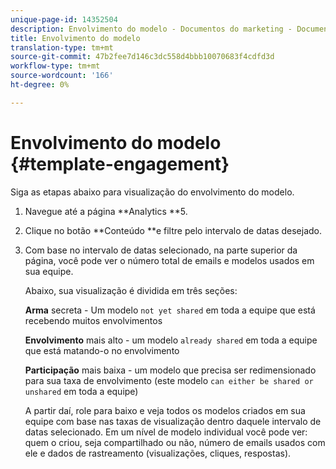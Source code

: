 ```yaml
---
unique-page-id: 14352504
description: Envolvimento do modelo - Documentos do marketing - Documentação do produto
title: Envolvimento do modelo
translation-type: tm+mt
source-git-commit: 47b2fee7d146c3dc558d4bbb10070683f4cdfd3d
workflow-type: tm+mt
source-wordcount: '166'
ht-degree: 0%

---
```



# Envolvimento do modelo {#template-engagement}

Siga as etapas abaixo para visualização do envolvimento do modelo.

1. Navegue até a página **Analytics **5.
1. Clique no botão **Conteúdo **e filtre pelo intervalo de datas desejado.
1. Com base no intervalo de datas selecionado, na parte superior da página, você pode ver o número total de emails e modelos usados em sua equipe.

   Abaixo, sua visualização é dividida em três seções:

   **Arma**  secreta - Um modelo  `not yet shared` em toda a equipe que está recebendo muitos envolvimentos

   **Envolvimento**  mais alto - um modelo  `already shared` em toda a equipe que está matando-o no envolvimento

   **Participação**  mais baixa - um modelo que precisa ser redimensionado para sua taxa de envolvimento (este modelo  `can either be shared or unshared` em toda a equipe)

   A partir daí, role para baixo e veja todos os modelos criados em sua equipe com base nas taxas de visualização dentro daquele intervalo de datas selecionado. Em um nível de modelo individual você pode ver: quem o criou, seja compartilhado ou não, número de emails usados com ele e dados de rastreamento (visualizações, cliques, respostas).

